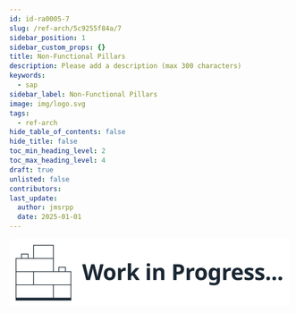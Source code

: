 ```yaml
---
id: id-ra0005-7
slug: /ref-arch/5c9255f84a/7
sidebar_position: 1
sidebar_custom_props: {}
title: Non-Functional Pillars
description: Please add a description (max 300 characters)
keywords:
  - sap
sidebar_label: Non-Functional Pillars
image: img/logo.svg
tags:
  - ref-arch
hide_table_of_contents: false
hide_title: false
toc_min_heading_level: 2
toc_max_heading_level: 4
draft: true
unlisted: false
contributors:
last_update:
  author: jmsrpp
  date: 2025-01-01
---
```


<em>![Work in Progress](../../../images/wip1.svg)</em>